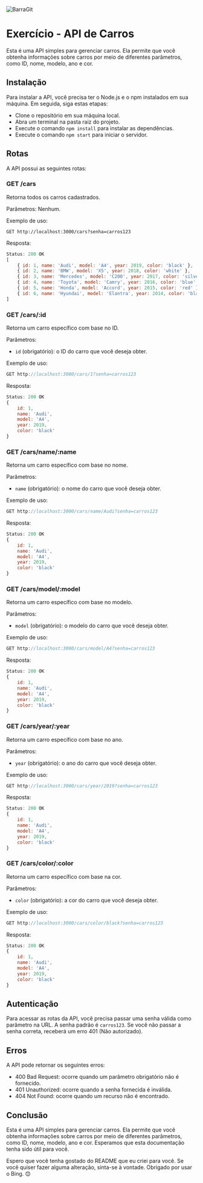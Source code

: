 ![BarraGit](https://github.com/Gandara247/gandara247/assets/120376565/00602970-43b6-4555-b548-00e87c512ad4)
# Exercício - API de Carros

Esta é uma API simples para gerenciar carros. Ela permite que você obtenha informações sobre carros por meio de diferentes parâmetros, como ID, nome, modelo, ano e cor.

## Instalação

Para instalar a API, você precisa ter o Node.js e o npm instalados em sua máquina. Em seguida, siga estas etapas:

- Clone o repositório em sua máquina local.
- Abra um terminal na pasta raiz do projeto.
- Execute o comando `npm install` para instalar as dependências.
- Execute o comando `npm start` para iniciar o servidor.

## Rotas

A API possui as seguintes rotas:

### GET /cars

Retorna todos os carros cadastrados.

Parâmetros: Nenhum.

Exemplo de uso:

```
GET http://localhost:3000/cars?senha=carros123
```

Resposta:


```js
Status: 200 OK
[
    { id: 1, name: 'Audi', model: 'A4', year: 2019, color: 'black' },
    { id: 2, name: 'BMW', model: 'X5', year: 2018, color: 'white' },
    { id: 3, name: 'Mercedes', model: 'C200', year: 2017, color: 'silver' },
    { id: 4, name: 'Toyota', model: 'Camry', year: 2016, color: 'blue' },
    { id: 5, name: 'Honda', model: 'Accord', year: 2015, color: 'red' },
    { id: 6, name: 'Hyundai', model: 'Elantra', year: 2014, color: 'black' }
]
```

### GET /cars/:id

Retorna um carro específico com base no ID.

Parâmetros:

- `id` (obrigatório): o ID do carro que você deseja obter.

Exemplo de uso:

```js
GET http://localhost:3000/cars/1?senha=carros123
```

Resposta:

```js
Status: 200 OK
{
    id: 1,
    name: 'Audi',
    model: 'A4',
    year: 2019,
    color: 'black'
}
```

### GET /cars/name/:name

Retorna um carro específico com base no nome.

Parâmetros:

- `name` (obrigatório): o nome do carro que você deseja obter.

Exemplo de uso:

```js
GET http://localhost:3000/cars/name/Audi?senha=carros123
```

Resposta:

```js
Status: 200 OK
{
    id: 1,
    name: 'Audi',
    model: 'A4',
    year: 2019,
    color: 'black'
}
```

### GET /cars/model/:model

Retorna um carro específico com base no modelo.

Parâmetros:

- `model` (obrigatório): o modelo do carro que você deseja obter.

Exemplo de uso:

```js
GET http://localhost:3000/cars/model/A4?senha=carros123
```

Resposta:

```js
Status: 200 OK
{
    id: 1,
    name: 'Audi',
    model: 'A4',
    year: 2019,
    color: 'black'
}
```

### GET /cars/year/:year

Retorna um carro específico com base no ano.

Parâmetros:

- `year` (obrigatório): o ano do carro que você deseja obter.

Exemplo de uso:

```js
GET http://localhost:3000/cars/year/2019?senha=carros123
```

Resposta:

```js
Status: 200 OK
{
    id: 1,
    name: 'Audi',
    model: 'A4',
    year: 2019,
    color: 'black'
}
```

### GET /cars/color/:color

Retorna um carro específico com base na cor.

Parâmetros:

- `color` (obrigatório): a cor do carro que você deseja obter.

Exemplo de uso:

```js
GET http://localhost:3000/cars/color/black?senha=carros123
```

Resposta:

```js
Status: 200 OK
{
    id: 1,
    name: 'Audi',
    model: 'A4',
    year: 2019,
    color: 'black'
}
```

## Autenticação

Para acessar as rotas da API, você precisa passar uma senha válida como parâmetro na URL. A senha padrão é `carros123`. Se você não passar a senha correta, receberá um erro 401 (Não autorizado).

## Erros

A API pode retornar os seguintes erros:

- 400 Bad Request: ocorre quando um parâmetro obrigatório não é fornecido.
- 401 Unauthorized: ocorre quando a senha fornecida é inválida.
- 404 Not Found: ocorre quando um recurso não é encontrado.

## Conclusão

Esta é uma API simples para gerenciar carros. Ela permite que você obtenha informações sobre carros por meio de diferentes parâmetros, como ID, nome, modelo, ano e cor. Esperamos que esta documentação tenha sido útil para você.

Espero que você tenha gostado do README que eu criei para você. Se você quiser fazer alguma alteração, sinta-se à vontade. Obrigado por usar o Bing. 😊